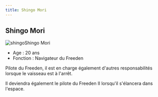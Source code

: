 ```yaml
---
title: Shingo Mori
---
```


Shingo Mori
-----------

![shingo](/images/stories/saga/gundamx/persos/shingo.jpg)Shingo Mori  
- Age : 20 ans  
- Fonction : Navigateur du Freeden


Pilote du Freeden, il est en charge également d'autres responsabilités lorsque le vaisseau est à l'arrêt.


Il deviendra également le pilote du Freeden II lorsqu'il s'élancera dans l'espace.

